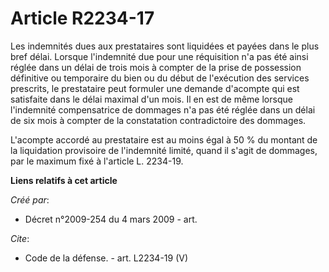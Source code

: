# Article R2234-17

Les indemnités dues aux prestataires sont liquidées et payées dans le plus bref délai. Lorsque l'indemnité due pour une
réquisition n'a pas été ainsi réglée dans un délai de trois mois à compter de la prise de possession définitive ou temporaire
du bien ou du début de l'exécution des services prescrits, le prestataire peut formuler une demande d'acompte qui est
satisfaite dans le délai maximal d'un mois. Il en est de même lorsque l'indemnité compensatrice de dommages n'a pas été
réglée dans un délai de six mois à compter de la constatation contradictoire des dommages.

L'acompte accordé au prestataire est au moins égal à 50 % du montant de la liquidation provisoire de l'indemnité limité,
quand il s'agit de dommages, par le maximum fixé à l'article L. 2234-19.

**Liens relatifs à cet article**

_Créé par_:

  - Décret n°2009-254 du 4 mars 2009 - art.

_Cite_:

  - Code de la défense. - art. L2234-19 (V)
